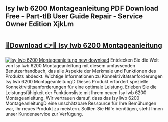 ## Isy Iwb 6200 Montageanleitung PDF Download Free - Part-tlB User Guide Repair - Service Owner Edition XjkLm

# <h2><a href="http://df6sp6.blite.top/?on=Isy+Iwb+6200+Montageanleitung">🔗Download 👉🔴 Isy Iwb 6200 Montageanleitung</a></h2>

[![Isy Iwb 6200 Montageanleitung new download](https://i.imgur.com/lujVjoI.png)](http://df6sp6.blite.top/?on=Isy+Iwb+6200+Montageanleitung)
Entdecken Sie die Welt von Isy Iwb 6200 Montageanleitung mit diesem umfassenden Benutzerhandbuch, das alle Aspekte der Merkmale und Funktionen des Produkts abdeckt. Wichtige Informationen zu Konnektivitätsanforderungen Isy Iwb 6200 MontageanleitungD Dieses Produkt erfordert spezielle Konnektivitätsanforderungen für eine optimale Leistung. Erleben Sie die Leistungsfähigkeit der Funktionsliste mit Ihrem neuen Isy Iwb 6200 Montageanleitung. Wir vertrauen darauf, dass das Isy Iwb 6200 MontageanleitungD eine unschätzbare Ressource für Ihre Bemühungen war, Ihr neues Produkt zu meistern. Sollten Sie Hilfe benötigen, steht Ihnen unser Kundenservice zur Verfügung.
